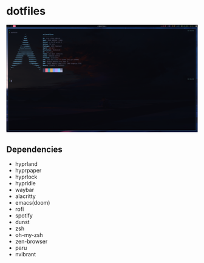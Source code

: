 # dotfiles

![](screenshot.png)

## Dependencies
- hyprland
- hyprpaper
- hyprlock
- hypridle
- waybar
- alacritty
- emacs(doom)
- rofi
- spotify
- dunst
- zsh
- oh-my-zsh
- zen-browser
- paru
- nvibrant
